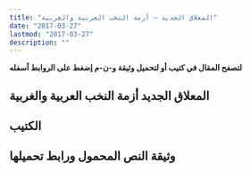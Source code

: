 ```yaml
---
title: "المعلاق الجديد – أزمة النخب العربية والغربية"
date: "2017-03-27"
lastmod: "2017-03-27"
description: ""
---
```

**لتصفح المقال في كتيب أو لتحميل وثيقة و-ن-م إضغط على الروابط أسفله**

## المعلاق الجديد أزمة النخب العربية والغربية

## الكتيب

## وثيقة النص المحمول ورابط تحميلها

###
